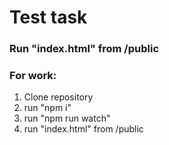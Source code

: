 #  Test task #

### Run "index.html" from /public

###  For work:
1. Clone repository
2. run "npm i"
3. run "npm run watch"
4. run "index.html" from /public